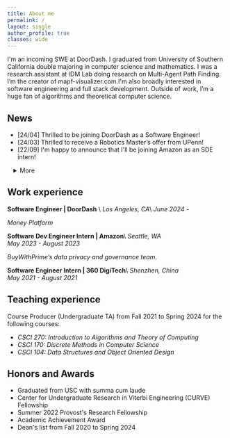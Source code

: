 ```yaml
---
title: About me
permalink: /
layout: single
author_profile: true
classes: wide
---
```


I'm an incoming SWE at DoorDash. I graduated from University of Southern California double majoring in computer science and mathematics. I was a research assistant at IDM Lab doing research on Multi-Agent Path Finding. I’m the creator of mapf-visualizer.com.I'm also broadly interested in software engineering and full stack development. Outside of work, I’m a huge fan of algorithms and theoretical computer science.

## News

- [24/04] Thrilled to be joining DoorDash as a Software Engineer!
- [24/03] Thrilled to receive a Robotics Master’s offer from UPenn!
- [22/09] I'm happy to announce that I'll be joining Amazon as an SDE intern!
 <details>
  <summary style="text-indent: 1em">More</summary>
  <ul>
    <li>[22/06] First version of MAPF Visualizer is live! Visit <a href="https://mapf-visualizer.com">here</a>.</li>
    <li>[22/05] Personal website goes live!</li>
    <li>[22/04] Our paper <i>Mutex Propagation in Multi-Agent Path Finding for Large Agents</i>was accepted to <a href="https://ojs.aaai.org/index.php/SOCS/article/view/21776">SOCS 2022</a>.</li>
    <li>[22/04] Received <i>Summer 2022 Provost's Research Fellowship</i> from USC.</li>
  </ul>
</details>

## Work experience

**Software Engineer | DoorDash** \\
_Los Angeles, CA_\\
_June 2024 -_

_Money Platform_

**Software Dev Engineer Intern | Amazon**\\
_Seattle, WA_  
_May 2023 - August 2023_

_BuyWithPrime’s data privacy and governance team._

**Software Engineer Intern | 360 DigiTech**\\
_Shenzhen, China_  
_May 2021 - August 2021_

## Teaching experience

<!-- - Spring 2024: Course Producer for _CSCI 270: Introduction to Algorithms and Theory of Computing_ with Prof. David Kempe
- Fall 2023: Course Producer for _CSCI 270: Introduction to Algorithms and Theory of Computing_ with Prof. Aaron Cote
- Spring 2023: Grader for _CSCI 170: Discrete Methods in Computer Science_ with Prof. Aaron Cote
- Fall 2022: Course Producer for _CSCI 270: Introduction to Algorithms and Theory of Computing_ with Prof. David Kempe
- Spring 2022: Course Producer for _CSCI 104: Data Structures and Object Oriented Design_ with Prof. Mark Redekopp
- Fall 2021: Course Producer for _CSCI 104: Data Structures and Object Oriented Design_ with Prof. Aaron Cote -->

Course Producer (Undergraduate TA) from Fall 2021 to Spring 2024 for the following courses:

- _CSCI 270: Introduction to Algorithms and Theory of Computing_
- _CSCI 170: Discrete Methods in Computer Science_
- _CSCI 104: Data Structures and Object Oriented Design_

## Honors and Awards

- Graduated from USC with summa cum laude
- Center for Undergraduate Research in Viterbi Engineering (CURVE) Fellowship
- Summer 2022 Provost's Research Fellowship
- Academic Achievement Award
- Dean's list from Fall 2020 to Spring 2024

<!-- ## Skills

- C++, C, Java, Python, JavaScript, Android
- AWS, React, Node.js, Spring Boot, MySQL, Google Cloud
- Linux, Git, Latex -->
